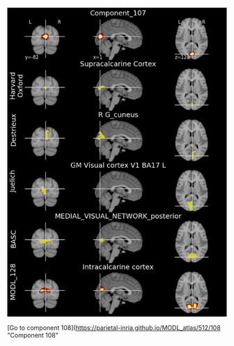 


![107](preliminary/107.jpg "Component 107")

[Go to component 108](https://parietal-inria.github.io/MODL_atlas/512/108 "Component 108"